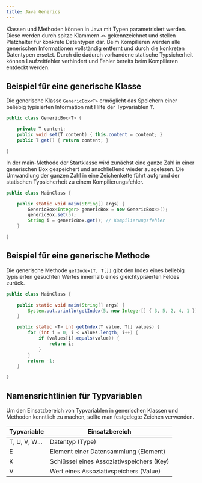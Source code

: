 ```yaml
---
title: Java Generics
---
```


Klassen und Methoden können in Java mit Typen parametrisiert werden. Diese werden durch spitze Klammern `<>` gekennzeichnet und stellen Platzhalter für 
konkrete Datentypen dar. Beim Kompilieren werden alle generischen Informationen vollständig entfernt und durch die konkreten Datentypen ersetzt. Durch die dadurch 
vorhandene statische Typsicherheit können Laufzeitfehler verhindert und Fehler bereits beim Kompilieren entdeckt werden.

## Beispiel für eine generische Klasse
Die generische Klasse `GenericBox<T>` ermöglicht das Speichern einer beliebig typisierten Information mit Hilfe der Typvariablen `T`.

```java
public class GenericBox<T> { 

    private T content; 
    public void set(T content) { this.content = content; } 
    public T get() { return content; } 

}
```

In der main-Methode der Startklasse wird zunächst eine ganze Zahl in einer generischen Box gespeichert und anschließend wieder ausgelesen.
Die Umwandlung der ganzen Zahl in eine Zeichenkette führt aufgrund der statischen Typsicherheit zu einem Kompilierungsfehler.

```java
public class MainClass {

    public static void main(String[] args) { 
        GenericBox<Integer> genericBox = new GenericBox<>();
        genericBox.set(5);
        String i = genericBox.get(); // Kompilierungsfehler   
    }

}
```

## Beispiel für eine generische Methode
Die generische Methode `getIndex(T, T[])` gibt den Index eines beliebig typisierten gesuchten Wertes innerhalb eines gleichtypisierten Feldes zurück.

```java
public class MainClass {

    public static void main(String[] args) {
        System.out.println(getIndex(5, new Integer[] { 3, 5, 2, 4, 1 }));
    }

    public static <T> int getIndex(T value, T[] values) {
        for (int i = 0; i < values.length; i++) {
            if (values[i].equals(value)) {
                return i;
            }
        }
        return -1;
    }

}
```

## Namensrichtlinien für Typvariablen
Um den Einsatzbereich von Typvariablen in generischen Klassen und Methoden kenntlich zu machen, sollte man festgelegte Zeichen verwenden.

| Typvariable | Einsatzbereich |
| ------- | -------------- |
| T, U, V, W... | Datentyp (Type) |
| E | Element einer Datensammlung (Element) |
| K | Schlüssel eines Assoziativspeichers (Key) |
| V | Wert eines Assoziativspeichers (Value) |
